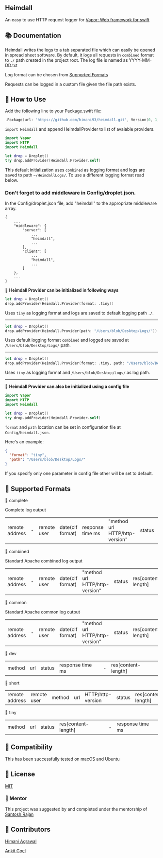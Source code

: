 Heimdall
---
An easy to use HTTP request logger for [Vapor: Web framework for swift](http://github.com/vapor/vapor)

## 📚 Documentation

Heimdall writes the logs to a tab separated file which can easily be opened in spread sheet software. By default, it logs all requests in ```combined``` format to ```./``` path created in the project root. The log file is named as YYYY-MM-DD.txt

Log format can be chosen from [Supported Formats](https://github.com/himani93/heimdall/blob/master/README.md#-supported-formats)

Requests can be logged in a custom file given the file path exists.

## 📓 How to Use

Add the following line to your Package.swift file:
```swift
.Package(url: "https://github.com/himani93/heimdall.git", Version(0, 1, 0))
```

```import Heimdall``` and append
HeimdallProvider to list of avaiable providers.

```swift
import Vapor
import HTTP
import Heimdall

let drop = Droplet()
try drop.addProvider(Heimdall.Provider.self)
```

This default initialization uses `combined` as logging format and logs are saved to path `~/HeimdallLogs/`.
To use a different logging format read below.

### Don't forget to add middleware in Config/droplet.json.
In the Config/droplet.json file, add "heimdall" to the appropriate middleware array.

```
{
    ...
    "middleware": {
        "server": [
            ...
            "heimdall",
            ...
        ],
        "client": [
            ...
            "heimdall",
            ...
        ]
    },
    ...
}
```

:triangular_flag_on_post: **Heimdall Provider can be initialized in following ways**

```swift
let drop = Droplet()
drop.addProvider(Heimdall.Provider(format: .tiny))
```

Uses `tiny` as logging format and logs are saved to default logging path `./`.

---

```swift
let drop = Droplet()
drop.addProvider(Heimdall.Provider(path: "/Users/blob/Desktop/Logs/"))
```

Uses default logging format `combined` and logged are saved at `/Users/blob/Desktop/Logs/` path.

---

```swift
let drop = Droplet()
drop.addProvider(Heimdall.Provider(format: .tiny, path: "/Users/blob/Desktop/Logs/"))
```

Uses `tiny` as logging format and `/Users/blob/Desktop/Logs/` as log path.

---

:triangular_flag_on_post: **Heimdall Provider can also be initialized using a config file**

```swift
import Vapor
import HTTP
import Heimdall

let drop = Droplet()
try drop.addProvider(Heimdall.Provider.self)
```

```format``` and ```path``` location can be set in configuration file at ```Config/heimdall.json```.

Here's an example:

```json
{
  "format": "tiny",
  "path": "/Users/blob/Desktop/Logs/"
}
```
If you specify only one parameter in config file other will be set to default.

## 📒 Supported Formats

  :small_blue_diamond: complete

  Complete log output

| | | | | | | | | | |
|---|---|---|---|---|---|---|---|---|---|
|remote address|-|remote user|date(clf format)|response time ms|"method url HTTP/http-version"|status|res[content-length]|"referrer"|"user-agent"|

  :small_blue_diamond: combined

  Standard Apache combined log output

| | | | | | | | | |
|---|---|---|---|---|---|---|---|---|
|remote address|-|remote user|date(clf format)|"method url HTTP/http-version"|status|res[content-length]|"referrer"|"user-agent"|

  :small_blue_diamond: common

  Standard Apache common log output

| | | | | | | |
|---|---|---|---|---|---|---|
|remote address|-|remote user|date(clf format)|"method url HTTP/http-version"|status|res[content-length]|

  :small_blue_diamond: dev

| | | | | | |
|---|---|---|---|---|---|
|method|url|status|response time ms|-|res[content-length]|


  :small_blue_diamond: short

| | | | | | | | | |
|---|---|---|---|---|---|---|---|---|
|remote address|remote user|method|url|HTTP/http-version|status|res[content-length]|-|response time ms|


  :small_blue_diamond: tiny

| | | | | | |
|---|---|---|---|---|---|
|method|url|status|res[content-length]|-|response time ms|

## 🔧 Compatibility

  This has been successfully tested on macOS and Ubuntu

## 📝 License

  [MIT](http://github.com/himani93/heimdall/blob/master/LICENSE.txt)

### 👤 Mentor

  This project was suggested by and completed under the mentorship of [Santosh Rajan](https://github.com/santoshrajan)

## 👥 Contributors

  [Himani Agrawal](https://github.com/himani93)

  [Ankit Goel](https://github.com/ankit1ank)
